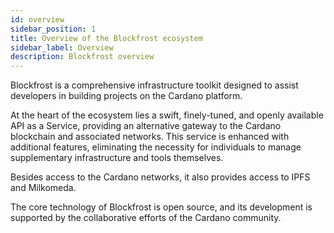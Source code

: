```yaml
---
id: overview
sidebar_position: 1
title: Overview of the Blockfrost ecosystem
sidebar_label: Overview
description: Blockfrost overview
---
```


Blockfrost is a comprehensive infrastructure toolkit designed to assist developers in building projects on the Cardano platform.

At the heart of the ecosystem lies a swift, finely-tuned, and openly available API as a Service, providing an alternative gateway to the Cardano blockchain and associated networks. This service is enhanced with additional features, eliminating the necessity for individuals to manage supplementary infrastructure and tools themselves.

Besides access to the Cardano networks, it also provides access to IPFS and Milkomeda.

The core technology of Blockfrost is open source, and its development is supported by the collaborative efforts of the Cardano community.
